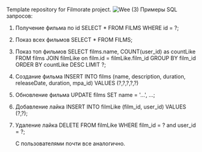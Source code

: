 Template repository for Filmorate project.
![Wee (3)](https://github.com/user-attachments/assets/8f7acf1b-a55d-4388-8cee-9b1cd1b73b25)
Примеры SQL запросов:

1. Получение фильма по id
   SELECT * FROM FILMS WHERE id = ?;
2. Показ всех фильмов
   SELECT * FROM FILMS;
3. Показ топ фильмов
   SELECT films.name, COUNT(user_id) as countLike
   FROM films
   JOIN filmLike on film.id = filmLike.film_id
   GROUP BY film_id
   ORDER BY countLike DESC
   LIMIT ?;
4. Создание фильма
   INSERT INTO films (name, description, duration, releaseDate, duration, mpa_id) VALUES (?,?,?,?,?)
5. Обновление фильма
   UPDATE films SET name = '...', ...;
7. Добавление лайка
   INSERT INTO filmLike (film_id, user_id) VALUES (?,?);
8. Удаление лайка
   DELETE FROM filmLike WHERE film_id = ? and user_id = ?;

   С пользователями почти все аналогично.
